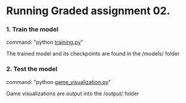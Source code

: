 # Running Graded assignment 02. 

### 1. Train the model

command: "python [training.py](../training.py)"

The trained model and its checkpoints are found in the /models/ folder

### 2. Test the model

command: "python [game_visualization.py](../game_visualization.py)"

Game visualizations are output into the /output/ folder
